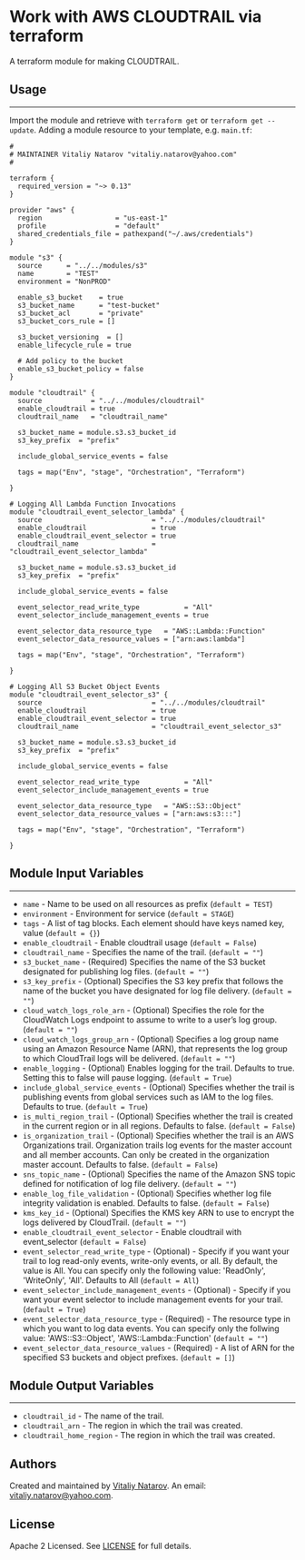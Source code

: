 # Work with AWS CLOUDTRAIL via terraform

A terraform module for making CLOUDTRAIL.


## Usage
----------------------
Import the module and retrieve with ```terraform get``` or ```terraform get --update```. Adding a module resource to your template, e.g. `main.tf`:

```
#
# MAINTAINER Vitaliy Natarov "vitaliy.natarov@yahoo.com"
#

terraform {
  required_version = "~> 0.13"
}

provider "aws" {
  region                  = "us-east-1"
  profile                 = "default"
  shared_credentials_file = pathexpand("~/.aws/credentials")
}

module "s3" {
  source      = "../../modules/s3"
  name        = "TEST"
  environment = "NonPROD"

  enable_s3_bucket    = true
  s3_bucket_name      = "test-bucket"
  s3_bucket_acl       = "private"
  s3_bucket_cors_rule = []

  s3_bucket_versioning  = []
  enable_lifecycle_rule = true

  # Add policy to the bucket
  enable_s3_bucket_policy = false
}

module "cloudtrail" {
  source            = "../../modules/cloudtrail"
  enable_cloudtrail = true
  cloudtrail_name   = "cloudtrail_name"

  s3_bucket_name = module.s3.s3_bucket_id
  s3_key_prefix  = "prefix"

  include_global_service_events = false

  tags = map("Env", "stage", "Orchestration", "Terraform")

}

# Logging All Lambda Function Invocations
module "cloudtrail_event_selector_lambda" {
  source                           = "../../modules/cloudtrail"
  enable_cloudtrail                = true
  enable_cloudtrail_event_selector = true
  cloudtrail_name                  = "cloudtrail_event_selector_lambda"

  s3_bucket_name = module.s3.s3_bucket_id
  s3_key_prefix  = "prefix"

  include_global_service_events = false

  event_selector_read_write_type           = "All"
  event_selector_include_management_events = true

  event_selector_data_resource_type   = "AWS::Lambda::Function"
  event_selector_data_resource_values = ["arn:aws:lambda"]

  tags = map("Env", "stage", "Orchestration", "Terraform")

}

# Logging All S3 Bucket Object Events
module "cloudtrail_event_selector_s3" {
  source                           = "../../modules/cloudtrail"
  enable_cloudtrail                = true
  enable_cloudtrail_event_selector = true
  cloudtrail_name                  = "cloudtrail_event_selector_s3"

  s3_bucket_name = module.s3.s3_bucket_id
  s3_key_prefix  = "prefix"

  include_global_service_events = false

  event_selector_read_write_type           = "All"
  event_selector_include_management_events = true

  event_selector_data_resource_type   = "AWS::S3::Object"
  event_selector_data_resource_values = ["arn:aws:s3:::"]

  tags = map("Env", "stage", "Orchestration", "Terraform")

}
```

## Module Input Variables
----------------------
- `name` - Name to be used on all resources as prefix (`default = TEST`)
- `environment` - Environment for service (`default = STAGE`)
- `tags` - A list of tag blocks. Each element should have keys named key, value (`default = {}`)
- `enable_cloudtrail` - Enable cloudtrail usage (`default = False`)
- `cloudtrail_name` - Specifies the name of the trail. (`default = ""`)
- `s3_bucket_name` - (Required) Specifies the name of the S3 bucket designated for publishing log files. (`default = ""`)
- `s3_key_prefix` - (Optional) Specifies the S3 key prefix that follows the name of the bucket you have designated for log file delivery. (`default = ""`)
- `cloud_watch_logs_role_arn` - (Optional) Specifies the role for the CloudWatch Logs endpoint to assume to write to a user’s log group. (`default = ""`)
- `cloud_watch_logs_group_arn` - (Optional) Specifies a log group name using an Amazon Resource Name (ARN), that represents the log group to which CloudTrail logs will be delivered. (`default = ""`)
- `enable_logging` - (Optional) Enables logging for the trail. Defaults to true. Setting this to false will pause logging. (`default = True`)
- `include_global_service_events` - (Optional) Specifies whether the trail is publishing events from global services such as IAM to the log files. Defaults to true. (`default = True`)
- `is_multi_region_trail` - (Optional) Specifies whether the trail is created in the current region or in all regions. Defaults to false. (`default = False`)
- `is_organization_trail` - (Optional) Specifies whether the trail is an AWS Organizations trail. Organization trails log events for the master account and all member accounts. Can only be created in the organization master account. Defaults to false. (`default = False`)
- `sns_topic_name` - (Optional) Specifies the name of the Amazon SNS topic defined for notification of log file delivery. (`default = ""`)
- `enable_log_file_validation` - (Optional) Specifies whether log file integrity validation is enabled. Defaults to false. (`default = False`)
- `kms_key_id` - (Optional) Specifies the KMS key ARN to use to encrypt the logs delivered by CloudTrail. (`default = ""`)
- `enable_cloudtrail_event_selector` - Enable cloudtrail with event_selector (`default = False`)
- `event_selector_read_write_type` - (Optional) - Specify if you want your trail to log read-only events, write-only events, or all. By default, the value is All. You can specify only the following value: 'ReadOnly', 'WriteOnly', 'All'. Defaults to All (`default = All`)
- `event_selector_include_management_events` - (Optional) - Specify if you want your event selector to include management events for your trail. (`default = True`)
- `event_selector_data_resource_type` - (Required) - The resource type in which you want to log data events. You can specify only the follwing value: 'AWS::S3::Object', 'AWS::Lambda::Function' (`default = ""`)
- `event_selector_data_resource_values` - (Required) - A list of ARN for the specified S3 buckets and object prefixes. (`default = []`)

## Module Output Variables
----------------------
- `cloudtrail_id` - The name of the trail.
- `cloudtrail_arn` - The region in which the trail was created.
- `cloudtrail_home_region` - The region in which the trail was created.


## Authors

Created and maintained by [Vitaliy Natarov](https://github.com/SebastianUA). An email: [vitaliy.natarov@yahoo.com](vitaliy.natarov@yahoo.com).

## License

Apache 2 Licensed. See [LICENSE](https://github.com/SebastianUA/terraform/blob/master/LICENSE) for full details.
